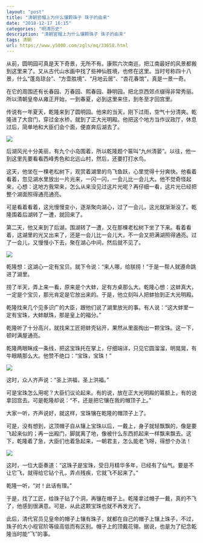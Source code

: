 ```yaml
---
layout: "post"
title: "清朝官帽上为什么镶颗珠子 珠子的由来"
date: "2018-12-17 16:15"
categories: "明清历史"
description: "清朝官帽上为什么镶颗珠子 珠子的由来"
tags: 清朝
url: https://www.y5000.com/zgls/mq/33658.html
---
```






从前，圆明园可真是天下奇景，无所不有。康熙六次南巡，把江南最好的风景都搬到这里来了。又从古代山水画中找了些神仙胜境，也修在这里。当时号称四十八景，什么“蓬岛琼台”、“方壶胜境”、“月地云居”、“杏花春馆”，真是一景一奇。

在它的周围还有长春园、万春园、熙春园、静明园，把北京西郊点缀得非常秀丽。所以清朝皇帝从雍正开始，一到春夏，必到这里来住，到冬至才回宫里。

传说有一年夏天，乾隆来到了圆明园。他来的当天，刚下过雨，空气十分清爽。乾隆进了大宫门，穿过金水桥，就到了正大光明殿。他把这个地方当作议政厅，休息过后，简单地和大臣们会个面，便直奔后湖去了。

![](https://img.y5000.com/uploads/allimg/180926/14-1P926152449508.jpg)

后湖风光十分美丽，有九个小岛围着，所以乾隆题个匾叫“九州清晏”。以往，他一到这里先要看看西峰秀色和北远山村，然后，还要打打水鸟。

这天，他坐在一棵老松树下，观赏着湖里的鸟飞鱼跃，心里觉得十分爽快。他看着看着，忽见湖水里放出一片光来，一闪一闪，一会儿比一会儿大。他不觉奇怪起来，心想：这地方我常来，怎么从来没见过这片光呢？再仔细一看，这片光已经把整个湖面照得通亮通亮。

可是看着看着，这光慢慢变小，逐渐聚向湖心，过了一会儿，这光就渐渐没了。乾隆围着后湖转了一遭，就回来了。

第二天，他又来到了后湖，围湖转了一遭，又在那棵老松树下坐了下来。看着看着，这湖里的光又出来了，还是一会儿比一会儿大，不一会又把满湖照得通亮。过了一会儿，又慢慢小下去，聚在湖心中间，然后就不见了。

![](https://img.y5000.com/uploads/allimg/180926/14-1P926152503U5.jpg)

乾隆想：这湖心一定有宝贝。就下令说：“来人哪，给朕捞！”于是一帮人就遵命跳进了湖里。

捞了半天，弄上来一看，原来是个大蚌，足有方桌那么大。乾隆心想：这蚌真大，一定是个宝贝，那光肯定是它放出来的。于是，他立刻叫人把蚌抬到正大光明殿。

乾隆找来几个见多识广的大臣，跟他们说了湖里放光的事。有人说：“这大蚌里一定有宝珠，大蚌献珠，那是皇上的福分。”

乾隆听了十分高兴，就找来工匠把蚌壳钻开，果然从里面掏出一颗宝珠。这一下，顿时满屋通亮。

乾隆两眼眯成一条线，把这宝珠托在掌上，仔细端详，只见它圆溜溜，明晃晃，有牛眼睛那么大。他赞不绝口：“宝珠，宝珠！”

![](https://img.y5000.com/uploads/allimg/180926/14-1P92615251c28.jpg)

这时，众人齐声说：“圣上洪福，圣上洪福。”

可是宝珠怎么用呢？大臣们议论起来。有的说，放在正大光明殿的匾额上，有的说拿回宫去。可是乾隆却说：“不，还是把它镶在我的帽顶子上。”

大家一听，齐声说好，就这样，宝珠镶在乾隆的帽顶子上了。

可是，没有想到，这顶帽子自从镶上宝珠以后，一戴上，身子就轻飘飘的，像是要飞起来似的；再一出殿门，脚就离了地，像被什么东西抓起来一样飘来飘去。这下，乾隆着了急，大臣们也着急起来，一朝君主，怎么能老飞呀，得想个办法！

![](https://img.y5000.com/uploads/allimg/180926/14-1P926152535I8.jpg)

这时，一位大臣奏道：“这珠子是宝珠，受日月精华多年，已经有了仙气。要是不让它飞，就得给它钻个孔，弄点残疾，它就飞不起来了。”

乾隆一听，“对！此话有理。”

于是，找了工匠，给珠子钻了个洞，再镶在帽子上。乾隆拿过帽子一戴，真的不飞了，他感到很满意。可是，从此这颗宝珠也就不再发光了。

此后，清代官员见皇帝的帽子上镶有珠子，就都在自己的帽子上镶上珠子，不过，珠子的大小视官阶等级高低而有区别。帽子上的顶戴花翎，据说，也是为了纪念乾隆当时能“飞”的事。
